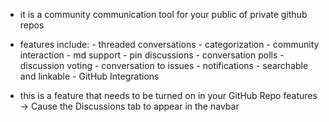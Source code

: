 
- it is a community communication tool for your public of private github repos
- features include:
	  - threaded conversations
	  - categorization
	  - community interaction
	  - md support
	  - pin discussions
	  - conversation polls
	  - discussion voting
	  - conversation to issues
	  - notifications
	  - searchable and linkable
	  - GitHub Integrations

- this is a feature that needs to be turned on in your GitHub Repo features -> Cause the Discussions tab to appear in the navbar

